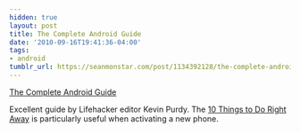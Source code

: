 ```yaml
---
hidden: true
layout: post
title: The Complete Android Guide
date: '2010-09-16T19:41:36-04:00'
tags:
- android
tumblr_url: https://seanmonstar.com/post/1134392128/the-complete-android-guide
---
```

[The Complete Android Guide](http://www.completeguides.net/01_The_Complete_Android_Guide)  

Excellent guide by Lifehacker editor Kevin Purdy. The [10 Things to Do Right Away](http://www.completeguides.net/01_The_Complete_Android_Guide/~Tutorials/10_Things_to_Do_Right_Away_on_Your_Android_Phone) is particularly useful when activating a new phone.

